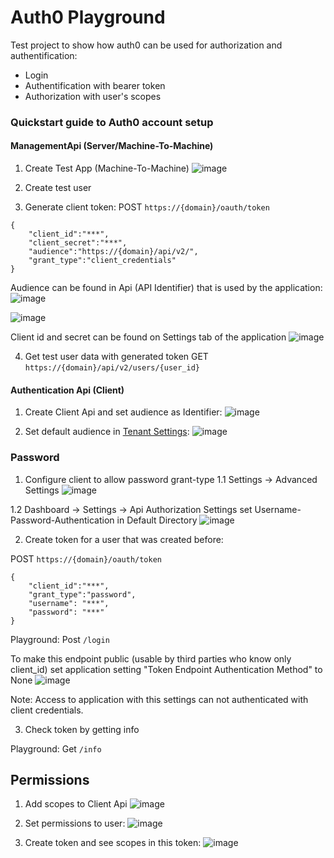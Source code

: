 # Auth0 Playground

Test project to show how auth0 can be used for authorization and authentification:

- Login
- Authentification with bearer token
- Authorization with user's scopes

### Quickstart guide to Auth0 account setup

#### ManagementApi (Server/Machine-To-Machine)

1. Create Test App (Machine-To-Machine)
![image](https://user-images.githubusercontent.com/17797666/210096302-d6a59c42-55c1-455d-85e4-70ead59ac77a.png)

2. Create test user

3. Generate client token:
POST `https://{domain}/oauth/token`
```
{
    "client_id":"***",
    "client_secret":"***",
    "audience":"https://{domain}/api/v2/",
    "grant_type":"client_credentials"
}
```

Audience can be found in Api (API Identifier) that is used by the application:
![image](https://user-images.githubusercontent.com/17797666/210096620-92d269bc-cc90-42cd-8034-40b6537b6af7.png)

![image](https://user-images.githubusercontent.com/17797666/210096662-c111226a-faa0-4cf9-a910-2812ab23a56a.png)

Client id and secret can be found on Settings tab of the application
![image](https://user-images.githubusercontent.com/17797666/210096763-fc7e1fdf-0090-4295-9df0-4edd5323bff2.png)

4. Get test user data with generated token
GET `https://{domain}/api/v2/users/{user_id}`


#### Authentication Api (Client)

1. Create Client Api and set audience as Identifier:
![image](https://user-images.githubusercontent.com/17797666/210096908-577c4542-44a0-4fbd-8ce3-2bebb069478a.png)

2. Set default audience in [Tenant Settings](https://auth0.com/docs/get-started/tenant-settings):
![image](https://user-images.githubusercontent.com/17797666/210096935-4d022b4c-7d74-458b-af0f-5f630aba6484.png)

### Password

1. Configure client to allow password grant-type
1.1 Settings -> Advanced Settings
![image](https://user-images.githubusercontent.com/17797666/210096980-dc55d044-210d-4e2b-a43d-df503314b487.png)

1.2 Dashboard -> Settings -> Api Authorization Settings set Username-Password-Authentication in Default Directory
![image](https://user-images.githubusercontent.com/17797666/210097011-d448f31e-c3bb-4b68-bf75-951b109924a8.png)

2. Create token for a user that was created before:

POST `https://{domain}/oauth/token`
```
{
    "client_id":"***",
    "grant_type":"password",
    "username": "***",
    "password": "***"
}
```

Playground: Post `/login`

To make this endpoint public (usable by third parties who know only client_id) set application setting "Token Endpoint Authentication Method" to None
![image](https://user-images.githubusercontent.com/17797666/210097083-0e79698a-1528-4520-a756-ef47175241a8.png)

Note: Access to application with this settings can not authenticated with client credentials.

3. Check token by getting info

Playground: Get `/info`

## Permissions

1. Add scopes to Client Api
![image](https://user-images.githubusercontent.com/17797666/210097168-11fb5260-c677-4cb7-a538-0939ec7f7b63.png)

2. Set permissions to user:
![image](https://user-images.githubusercontent.com/17797666/210097248-a5091031-930b-402d-a83b-a488dfe9c3f3.png)

3. Create token and see scopes in this token:
![image](https://user-images.githubusercontent.com/17797666/210097389-ff4c0e9b-9985-44a6-9d2d-5d9bf574d998.png)
